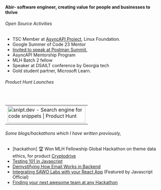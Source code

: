 #### Abir- software engineer, creating value for people and businesses to thrive

###### Open Source Activities 
- TSC Member at [AsyncAPI Project](https://github.com/asyncapi), Linux Foundation.
- Google Summer of Code 23 Mentor
- [Invited to speak at Postman Summit.](https://www.youtube.com/watch?v=-P_IGKuYmeY)
- AsyncAPI Mentorship Program
- MLH Batch 2 fellow
- Speaker at DSAILT conference by Georgia tech 
- Gold student partner, Microsoft Learn.

###### Product Hunt Launches
<br/>

<table>
   <tr> 
      <td>
        <a href="https://www.producthunt.com/posts/snipt-dev?utm_source=badge-top-post-badge&utm_medium=badge&utm_souce=badge-snipt&#0045;dev" target="_blank"><img src="https://api.producthunt.com/widgets/embed-image/v1/top-post-badge.svg?post_id=338490&theme=light&period=daily" alt="snipt&#0046;dev - Search&#0032;engine&#0032;for&#0032;code&#0032;snippets | Product Hunt" style="width: 250px; height: 54px;" width="250" height="54" /></a>
      </td>
  </tr>
</table>



</details>

###### Some blogs/hackathons which I have written previously,
- [hackathon] 🏆 Won MLH Fellowship Global Hackathon on theme data ethics, for product [Cryptodrive](https://devpost.com/software/cryptodrive) 
- [Testing 101 in Javascript](https://javascript.plainenglish.io/testing-101-in-javascript-720c752ecfd5)
- [Demystifying How Email Works in Backend](https://javascript.plainenglish.io/understanding-how-emails-actually-work-behind-the-scenes-a-beginner-friendly-guide-9d129942f617)
- [Integrating SAWO Labs with your React App](https://javascript.plainenglish.io/integrating-sawo-labs-authentication-create-react-app-4601360fd5d0) (Featured by Javascript Official)
- [Finding your next awesome team at any Hackathon](https://javascript.plainenglish.io/5-steps-to-find-your-awesome-team-at-any-hackathon-3fdbea41f3ea)

